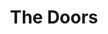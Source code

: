 ---
title: "The Doors"
summary: "The Doors were an American rock band formed in Los Angeles in 1965, with vocalist Jim Morrison, keyboardist Ray Manzarek, guitarist Robby Krieger, and drummer John Densmore. They were among the most influential and controversial rock acts of the 1960s, partly due to Morrison's lyrics and voice, along with his erratic stage persona. The group is widely regarded as an important figure of the era's counterculture.The band took its name from the title of Aldous Huxley's book The Doors of Perception, itself a reference to a quote by William Blake. After signing with Elektra Records in 1966, the Doors with Morrison recorded and released six studio albums in five years, some of which are generally considered among the greatest of all time, including their self-titled debut , Strange Days , and L.A. Woman . Dubbed the \"Kings of Acid Rock\", they were one of the most successful bands during that time and by 1972 the Doors had sold over 4 million albums domestically and nearly 8 million singles.Morrison died in uncertain circumstances in 1971. The band continued as a trio until disbanding in 1973. They released three more albums in the 1970s, one of which featured earlier recordings by Morrison, and over the decades reunited on stage in various configurations. In 2002, Manzarek, Krieger, and Ian Astbury of the Cult on vocals started performing as \"The Doors of the 21st Century\". Densmore and the Morrison estate successfully sued them over the use of the band's name. After a short time as Riders on the Storm, they settled on the name Manzarek–Krieger and toured until Manzarek's death in 2013.
The Doors were the first American band to accumulate eight consecutive gold LPs. According to the RIAA, they have sold 34 million albums in the United States and over 100 million records worldwide, making them one of the best-selling bands of all time. The Doors have been listed as one of the greatest artists of all time by magazines including Rolling Stone, which ranked them 41st on its list of the \"100 Greatest Artists of All Time\". In 1993, they were inducted into the Rock and Roll Hall of Fame."
slug: "the-doors"
image: "the-doors.jpg"
apple_music_artist_url: "https://music.apple.com/gb/artist/the-doors/1248588"
wikipedia_url: "https://en.wikipedia.org/wiki/The_Doors"
---